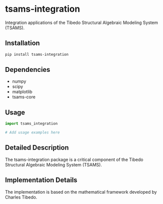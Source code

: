 # tsams-integration

Integration applications of the Tibedo Structural Algebraic Modeling System (TSAMS).

## Installation

```bash
pip install tsams-integration
```

## Dependencies

- numpy
- scipy
- matplotlib
- tsams-core

## Usage

```python
import tsams_integration

# Add usage examples here
```


## Detailed Description

The tsams-integration package is a critical component of the Tibedo Structural Algebraic Modeling System (TSAMS).



## Implementation Details

The implementation is based on the mathematical framework developed by Charles Tibedo.
